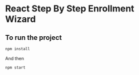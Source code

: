 # React Step By Step Enrollment Wizard

## To run the project

```bash
npm install
```

And then

```bash
npm start
```
